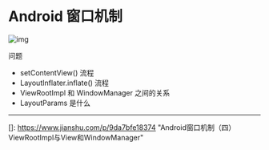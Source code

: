 # Android 窗口机制

![img](https://upload-images.jianshu.io/upload_images/4356742-f4aa2c5f427d1af7.png?imageMogr2/auto-orient/strip%7CimageView2/2/w/281/format/webp)

问题

- setContentView() 流程
- LayoutInflater.inflate() 流程
- ViewRootImpl 和 WindowManager 之间的关系
- LayoutParams 是什么



------

[]: https://www.jianshu.com/p/9da7bfe18374	"Android窗口机制（四）ViewRootImpl与View和WindowManager"

